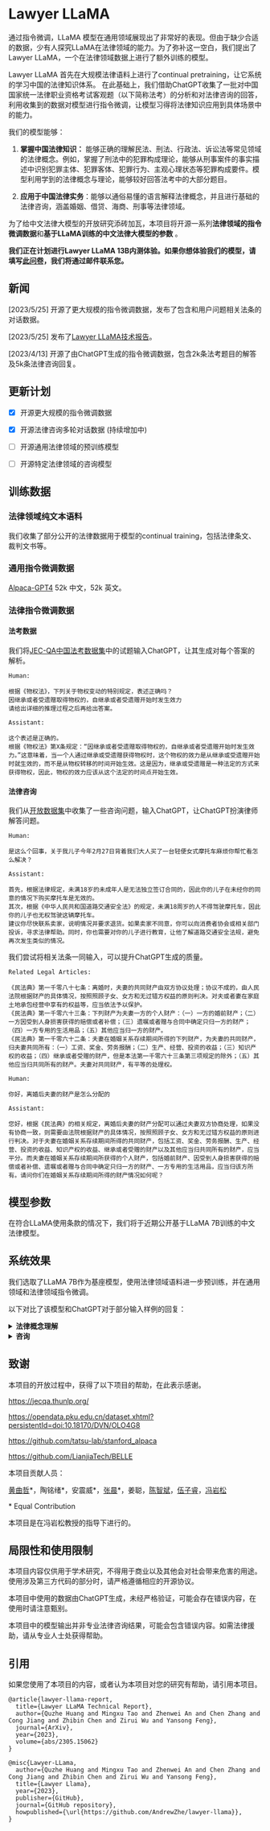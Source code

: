 # Lawyer LLaMA

通过指令微调，LLaMA 模型在通用领域展现出了非常好的表现。但由于缺少合适的数据，少有人探究LLaMA在法律领域的能力。为了弥补这一空白，我们提出了Lawyer LLaMA，一个在法律领域数据上进行了额外训练的模型。

Lawyer LLaMA 首先在大规模法律语料上进行了continual pretraining，让它系统的学习中国的法律知识体系。
在此基础上，我们借助ChatGPT收集了一批对中国国家统一法律职业资格考试客观题（以下简称法考）的分析和对法律咨询的回答，利用收集到的数据对模型进行指令微调，让模型习得将法律知识应用到具体场景中的能力。

我们的模型能够：

1. **掌握中国法律知识：** 能够正确的理解民法、刑法、行政法、诉讼法等常见领域的法律概念。例如，掌握了刑法中的犯罪构成理论，能够从刑事案件的事实描述中识别犯罪主体、犯罪客体、犯罪行为、主观心理状态等犯罪构成要件。模型利用学到的法律概念与理论，能够较好回答法考中的大部分题目。

2. **应用于中国法律实务**：能够以通俗易懂的语言解释法律概念，并且进行基础的法律咨询，涵盖婚姻、借贷、海商、刑事等法律领域。

为了给中文法律大模型的开放研究添砖加瓦，本项目将开源一系列**法律领域的指令微调数据**和**基于LLaMA训练的中文法律大模型的参数** 。

**我们正在计划进行Lawyer LLaMA 13B内测体验。如果你想体验我们的模型，请填写[此问卷](https://wj.qq.com/s2/12427321/f54f/)，我们将通过邮件联系您。**

## 新闻

[2023/5/25] 开源了更大规模的指令微调数据，发布了包含和用户问题相关法条的对话数据。

[2023/5/25] 发布了[Lawyer LLaMA技术报告](https://arxiv.org/abs/2305.15062)。

[2023/4/13] 开源了由ChatGPT生成的指令微调数据，包含2k条法考题目的解答及5k条法律咨询回复。

## 更新计划

- [X] 开源更大规模的指令微调数据

- [X] 开源法律咨询多轮对话数据 (持续增加中)

- [ ] 开源通用法律领域的预训练模型

- [ ] 开源特定法律领域的咨询模型

## 训练数据

### 法律领域纯文本语料

我们收集了部分公开的法律数据用于模型的continual training，包括法律条文、裁判文书等。

### 通用指令微调数据

[Alpaca-GPT4](https://github.com/Instruction-Tuning-with-GPT-4/GPT-4-LLM) 52k 中文，52k 英文。

### 法律指令微调数据

#### 法考数据
我们将[JEC-QA中国法考数据集](https://jecqa.thunlp.org/)中的试题输入ChatGPT，让其生成对每个答案的解析。

    Human:

    根据《物权法》，下列关于物权变动的特别规定，表述正确吗？
    因继承或者受遗赠取得物权的，自继承或者受遗赠开始时发生效力
    请给出详细的推理过程之后再给出答案。

    Assistant:

    这个表述是正确的。
    根据《物权法》第X条规定：“因继承或者受遗赠取得物权的，自继承或者受遗赠开始时发生效力。”这意味着，当一个人通过继承或受遗赠获得物权时，这个物权的效力是从继承或受遗赠开始时就生效的，而不是从物权转移的时间开始生效。这是因为，继承或受遗赠是一种法定的方式来获得物权，因此，物权的效力应该从这个法定的时间点开始生效。

#### 法律咨询
我们从[开放数据集](https://opendata.pku.edu.cn/dataset.xhtml?persistentId=doi:10.18170/DVN/OLO4G8)中收集了一些咨询问题，输入ChatGPT，让ChatGPT扮演律师解答问题。

    Human:

    是这么个回事，关于我儿子今年2月27日背着我们大人买了一台轻便女式摩托车麻烦你帮忙看怎么解决？

    Assistant:

    首先，根据法律规定，未满18岁的未成年人是无法独立签订合同的，因此你的儿子在未经你的同意的情况下购买摩托车是无效的。
    其次，根据《中华人民共和国道路交通安全法》的规定，未满18周岁的人不得驾驶摩托车，因此你的儿子也无权驾驶这辆摩托车。
    建议你尽快联系卖家，说明情况并要求退货。如果卖家不同意，你可以向消费者协会或相关部门投诉，寻求法律帮助。同时，你也需要对你的儿子进行教育，让他了解道路交通安全法规，避免再次发生类似的情况。

我们尝试将相关法条一同输入，可以提升ChatGPT生成的质量。
    
    Related Legal Articles:
    
    《民法典》第一千零八十七条：离婚时，夫妻的共同财产由双方协议处理；协议不成的，由人民法院根据财产的具体情况，按照照顾子女、女方和无过错方权益的原则判决。对夫或者妻在家庭土地承包经营中享有的权益等，应当依法予以保护。
    《民法典》第一千零六十三条：下列财产为夫妻一方的个人财产：（一）一方的婚前财产；（二）一方因受到人身损害获得的赔偿或者补偿；（三）遗嘱或者赠与合同中确定只归一方的财产；（四）一方专用的生活用品；（五）其他应当归一方的财产。
    《民法典》第一千零六十二条：夫妻在婚姻关系存续期间所得的下列财产，为夫妻的共同财产，归夫妻共同所有：（一）工资、奖金、劳务报酬；（二）生产、经营、投资的收益；（三）知识产权的收益；（四）继承或者受赠的财产，但是本法第一千零六十三条第三项规定的除外；（五）其他应当归共同所有的财产。夫妻对共同财产，有平等的处理权。
    
    Human:

    你好，离婚后夫妻的财产是怎么分配的

    Assistant:

    您好，根据《民法典》的相关规定，离婚后夫妻的财产分配可以通过夫妻双方协商处理，如果没有协商一致，则需要由法院根据财产的具体情况，按照照顾子女、女方和无过错方权益的原则进行判决。对于夫妻在婚姻关系存续期间所得的共同财产，包括工资、奖金、劳务报酬、生产、经营、投资的收益、知识产权的收益、继承或者受赠的财产以及其他应当归共同所有的财产，应当平分。而夫妻在婚姻关系存续期间所获得的个人财产，包括婚前财产、因受到人身损害获得的赔偿或者补偿、遗嘱或者赠与合同中确定只归一方的财产、一方专用的生活用品，应当归该方所有。请问你们在婚姻关系存续期间所得的财产情况如何呢？

## 模型参数

在符合LLaMA使用条款的情况下，我们将于近期公开基于LLaMA 7B训练的中文法律模型。

## **系统效果**

我们选取了LLaMA 7B作为基座模型，使用法律领域语料进一步预训练，并在通用领域和法律领域指令微调。

以下对比了该模型和ChatGPT对于部分输入样例的回复：

<details>
<summary><b>法律概念理解</b></summary>

**Input:** 什么是夫妻共同财产

| **BELLE (13B)** | **ChatGLM (6B)** | **Lawyer LLaMA (13B)** |
| -- | -- | -- |
| 夫妻共同财产是指夫妻在婚姻关系中取得的任何财产，包括但不限于工资、奖金、股票、房产等。 | 夫妻共同财产是指夫妻双方在婚姻期间共同积累的财产，包括夫妻共同居住的房屋、共同拥有的财产、共同支付的工资、奖金等收入，以及共同承担的债务等。<br/>根据中国法律，夫妻共同财产是夫妻双方在婚姻期间共同积累的财产，除非有特别约定，否则属于夫妻共同财产。在离婚时，夫妻共同财产应当平等分割。<br/>夫妻共同财产的分割比例由夫妻双方协商确定，如果无法协商，则按照下列比例分割：<br/>(一)妻子获得财产的比例应当低于丈夫；<br/>(二)妻子获得财产的比例应当低于丈夫获得财产的比例；<br/>(三)妻子获得财产的比例应当低于丈夫获得财产的比例，但妻子获得的财产超过丈夫获得的财产的部分不在此限制。<br/>在分割夫妻共同财产时，应当尊重妻子的权利，保护妻子的利益，不得虐待、家庭暴力等。 | 夫妻共同财产是指夫妻在婚姻关系存续期间所得的工资、奖金、劳务报酬、生产、经营、投资的收益、知识产权的收益、继承或者受赠的财产等，以及其他应当归共同所有的财产。根据《民法典》第一千零六十二条规定，夫妻共同财产归夫妻共同所有，夫妻对共同财产有平等的处理权。因此，夫妻共同财产是夫妻共同所有，夫妻双方都有权享有和管理。|

---

**Input:** 离婚和无效婚姻的区别

| **BELLE (13B)** | **ChatGLM (6B)** | **Lawyer LLaMA (13B)** |
| -- | -- | -- |
| 离婚和无效婚姻的区别在于，离婚是指夫妻关系已经结束，而无效婚姻是指夫妻关系从未存在过。 | 离婚和无效婚姻是指在婚姻制度中的两种不同状态。<br/>离婚是指婚姻关系已经无效或被撤销，双方可以通过法律程序结束婚姻关系。离婚的效力取决于婚姻无效的原因，如果婚姻无效是因为双方没有感情或没有按照法律规定结婚，那么离婚就是有效的。如果婚姻无效是因为婚姻本身存在问题，例如违反了法律规定或没有感情，那么离婚就无效。<br/>无效婚姻是指婚姻关系没有依法成立，或者依法成立的婚姻关系本身存在缺陷。无效婚姻的效力取决于婚姻无效的原因。如果婚姻无效是因为双方没有感情或没有按照法律规定结婚，那么婚姻就是无效的。如果婚姻无效是因为婚姻本身存在问题，例如违反了法律规定或没有感情，那么婚姻就是无效的。<br/>因此，离婚和无效婚姻之间的区别在于婚姻的无效原因和婚姻的效力。离婚是婚姻关系已经无效或被撤销，而无效婚姻是指婚姻关系没有依法成立或依法成立的婚姻关系本身存在缺陷。| 离婚和无效婚姻是两种不同的情况。离婚是指夫妻双方自愿解除婚姻关系，而无效婚姻是指在一定情况下，婚姻关系从一开始就没有成立或被认定无效。<br/>根据《民法典》第一千零五十一条规定，如果存在以下情形之一，婚姻将被视为无效：重婚、有禁止结婚的亲属关系、未到法定婚龄。如果婚姻被认定为无效，那么夫妻双方并不具备夫妻的权利和义务，也就不存在离婚的问题。<br/>而对于无效婚姻的财产处理，根据《民法典》第一千零五十四条规定，无效的或者被撤销的婚姻自始没有法律约束力，同居期间所得的财产，由当事人协议处理；协议不成的，由人民法院根据照顾无过错方的原则判决。同时，对于重婚导致的无效婚姻的财产处理，不得侵害合法婚姻当事人的财产权益。<br/>此外，《民法典》第一千零六十三条规定了夫妻共同财产和个人财产的范围，其中一方的婚前财产属于个人财产。因此，如果婚姻被认定为无效，夫妻双方的婚前财产仍属于各自所有。<br/>综上所述，离婚和无效婚姻是两种不同的情况，需要根据具体情况进行判断。如果您需要进一步了解相关法律问题，建议您咨询专业律师。|

</details>


<details>
<summary><b>咨询</b></summary>

**Input:** 分析案例：徐某（男）与李某（女）婚后育有一子（1岁半）、一女（8岁），两人准备离婚，都想争取孩子抚养权。徐某经济状况较好，工资收入是李某的数倍，认为自己胜券在握。李某虽收入不高，但女儿更愿意随其生活。

| **BELLE (13B)** | **ChatGLM (6B)** | **Lawyer LLaMA (13B)** |
| -- | -- | -- |
| 好的，根据你提供的信息，徐某和李某准备离婚，并且两人都想争取孩子抚养权。徐某的经济状况较好，工资收入是李某的数倍，他认为自己胜券在握。而李某虽然收入不高，但女儿更愿意随其生活。<br/>首先，我们需要了解在中国离婚案件中，孩子的抚养权通常是由法院决定的。法院会根据孩子的年龄、性别、父母的经济状况、父母的行为、父母之间的矛盾等因素来做出决定。在这个案例中，徐某的经济状况较好，但女儿更愿意随其生活。这意味着，如果徐某能够证明他能够提供更好的生活条件，法院可能会给他孩子的抚养权。<br/>然而，如果李某能够证明她能够提供更好的家庭环境，法院也可能会给她孩子的抚养权。 因此，在这个案例中，法院可能会考虑多种因素来做出决定，而孩子的意愿只是其中之一。| 这个案例涉及到孩子抚养权的问题，需要考虑多个因素来做出决定。以下是一些分析和建议：<br/>1. 孩子的年龄和需求：孩子在不同的年龄段有不同的需求和特点。1岁半的孩子通常需要关注他们的日常生活，如饮食、睡眠、安全等。8岁的孩子已经进入了青春期，需要更多的关 注和支持，以帮助他们发展社交技能和情感健康。因此，抚养权的归属需要考虑孩子的需求和年龄。<br/>2. 孩子的抚养权归属需要考虑父母之间的差异：徐某和李某的收入和职业背景差异可能会 对抚养权的归属产生影响。但更重要的是，孩子应该由最适合他们的人抚养。因此，需要比较双方的性格、习惯、教育方式、家庭环境等因素，以确定谁更适合抚养孩子。<br/>3. 孩子的意愿：尽管李某的女儿更愿意随其生活，但这并不代表孩子本人会同意跟徐某生 活。因此，抚养权的归属需要考虑孩子的意愿和意愿。如果孩子愿意跟李某生活，那么这可能会更有利于孩子的健康成长。<br/>4. 法律因素：根据中国的法律，孩子的抚养权应该根据有利于孩子成长的原则进行裁决。 这意味着，徐某的经济状况可能会对抚养权的归属产生影响。但是，最终裁决的应该是法律程序，而不是个人意见。<br/>综合以上因素，如果徐某的经济状况更好，并且孩子更愿意跟李某生活，那么李某可能会获得孩子的抚养权。但最终结果还需要根据法律程序来裁决，因此，建议双方在法律框架内进行沟通和协商，以达成一个最好的解决方案。| 根据《中华人民共和国婚姻法》的规定，子女抚养权的判决应当以未成年子女的利益为出发点，综合考虑父母的经济条件、身体情况、家庭环境等情况，最终确定抚养人。因此，在本案中，法院会综合考虑双方的经济能力、工作时间、居住环境等因素来判断抚养权归属问题。<br/>首先，徐某的经济条件好，收入水平较高，可以为孩子的成长提供更好的物质条件。但是，如果李某能够证明自己有更好的照顾孩子的能力，或者孩子的身心健康需要由她来照顾，那么她也有可能获得抚养权。<br/>其次，女儿年龄较大，已经八岁，对于她的意愿也应该有所考虑。如果女儿表示愿意随母亲生活，法院也会考虑到这一因素。<br/>综上所述，在本案中，法院会综合考虑双方的经济能力、照顾孩子的能力、女儿的意愿等因素来判决抚养权归属问题。建议双方积极沟通协商，尽量达成一致意见，并在法律程序中维护自己的合法权益。|

---

**Input:** 21 岁女子甲与25 岁男子乙在网上聊天后产生好感，乙将甲发给其的私密照片保存。后乙要求与甲结婚,甲不同意。乙威胁要公布其照片，甲只好同意结婚并办理了登记。甲是否可以自婚姻登记之日起 1年内请求撤销该婚姻？


| **BELLE (13B)** | **ChatGLM (6B)** | **Lawyer LLaMA (13B)** |
| -- | -- | -- |
| 根据《中华人民共和国婚姻法》规定，婚姻登记满一年后，双方可以提出离婚，但需要满足一定的条件。因此，甲可以在婚姻登记一年后申请离婚。| 根据中国《婚姻法》的规定，婚姻关系是自婚姻开始时即存在的，非经法定程序而不能消灭。婚姻无效的原因有：(一)重婚的；(二)有禁止结婚的疾病而结婚无效的；(三)因胁迫而结婚无效的；(四)自始没有感情而结婚无效的；(五)因欺诈而结婚无效的。婚姻无效、可依法撤销。甲可以自婚姻登记之日起 1 年内向当地人民法院提起撤销婚姻的诉讼。| 依据《民法典》第一千零五十二条规定，因胁迫结婚的，受胁迫的一方可以向人民法院请求撤销婚姻。因此，如果甲是在受到胁迫的情况下同意结婚的，那么甲可以在自婚姻登记之日起一年内向人民法院请求撤销婚姻。但是，需要进一步了解的是，是否存在胁迫的情况，以及胁迫的方式和手段等。<br/>另外，根据《民法典》第一千零四十六条规定，结婚应当男女双方完全自愿，禁止任何一方对另一方加以强迫，禁止任何组织或者个人加以干涉。如果甲是在完全自愿的情况下同意结婚的，那么甲无法请求撤销婚姻。<br/>综上所述，需要进一步了解甲同意结婚的具体情况，以及是否存在胁迫的情况。建议甲咨询专业律师，寻求专业的法律帮助。|

</details>

## 致谢

本项目的开放过程中，获得了以下项目的帮助，在此表示感谢。

https://jecqa.thunlp.org/

https://opendata.pku.edu.cn/dataset.xhtml?persistentId=doi:10.18170/DVN/OLO4G8

https://github.com/tatsu-lab/stanford_alpaca

https://github.com/LianjiaTech/BELLE



本项目贡献人员：

[黄曲哲](https://andrewzhe.github.io/)\*，陶铭绪\*，安震威*，[张晨](https://luciusssss.github.io/)\*，姜聪，[陈智斌](https://zacharychenpk.github.io/)，[伍子睿](https://williamzr.github.io/)，[冯岩松](https://sites.google.com/site/ysfeng/home)

\* Equal Contribution

本项目是在冯岩松教授的指导下进行的。

## **局限性和使用限制**

本项目内容仅供用于学术研究，不得用于商业以及其他会对社会带来危害的用途。使用涉及第三方代码的部分时，请严格遵循相应的开源协议。

本项目中使用的数据由ChatGPT生成，未经严格验证，可能会存在错误内容，在使用时请注意甄别。

本项目中的模型输出并非专业法律咨询结果，可能会包含错误内容。如需法律援助，请从专业人士处获得帮助。

## 引用

如果您使用了本项目的内容，或者认为本项目对您的研究有帮助，请引用本项目。

```Plaintext
@article{lawyer-llama-report,
  title={Lawyer LLaMA Technical Report},
  author={Quzhe Huang and Mingxu Tao and Zhenwei An and Chen Zhang and Cong Jiang and Zhibin Chen and Zirui Wu and Yansong Feng},
  journal={ArXiv},
  year={2023},
  volume={abs/2305.15062}
}

@misc{Lawyer-LLama,
  author={Quzhe Huang and Mingxu Tao and Zhenwei An and Chen Zhang and Cong Jiang and Zhibin Chen and Zirui Wu and Yansong Feng},
  title={Lawyer Llama},
  year={2023},
  publisher={GitHub},
  journal={GitHub repository},
  howpublished={\url{https://github.com/AndrewZhe/lawyer-llama}},
}
```
